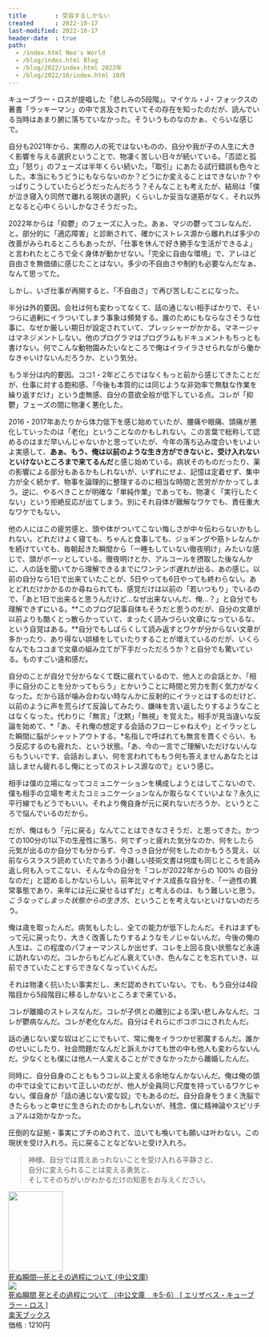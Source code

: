 ```yaml
---
title        : 受容するしかない
created      : 2022-10-17
last-modified: 2022-10-17
header-date  : true
path:
  - /index.html Neo's World
  - /blog/index.html Blog
  - /blog/2022/index.html 2022年
  - /blog/2022/10/index.html 10月
---
```


キューブラー・ロスが提唱した「悲しみの5段階」。マイケル・J・フォックスの著書「ラッキーマン」の中で言及されていてその存在を知ったのだが、読んでいる当時はあまり腑に落ちていなかった。そういうものなのかぁ、ぐらいな感じで。

自分も2021年から、実際の人の死ではないものの、自分や我が子の人生に大きく影響を与える選択ということで、物凄く苦しい日々が続いている。「否認と孤立」「怒り」のフェーズは半年くらい続いた。「取引」にあたる試行錯誤も色々とした。本当にもうどうにもならないのか？どうにか変えることはできないか？やっぱりこうしていたらどうだったんだろう？そんなことも考えたが、結局は「僕が泣き寝入り同然で離れる現状の選択」くらいしか妥当な道筋がなく、それ以外となると心中くらいしかなさそうだった。

2022年からは「抑鬱」のフェーズに入った。あぁ、マジの鬱ってコレなんだ、と。部分的に「適応障害」と診断されて、確かにストレス源から離れれば多少の改善がみられるところもあったが、「仕事を休んで好き勝手な生活ができるよ」と言われたところで全く身体が動かせない。「完全に自由な環境」で、アレほど自由さを無価値に感じたことはない。多少の不自由さや制約も必要なんだなぁ、なんて思ってた。

しかし、いざ仕事が再開すると、「不自由さ」で再び苦しむことになった。

半分は外的要因。会社は何も変わってなくて、話の通じない相手ばかりで、そいつらに過剰にイラついてしまう事象は頻発する。誰のためにもならなさそうな仕事に、なぜか厳しい期日が設定されていて、プレッシャーがかかる。マネージャはマネジメントしない。他のプログラマはプログラムもドキュメントもちっとも書けない。何でこんな動物園みたいなところで俺はイライラさせられながら働かなきゃいけないんだろうか、という気分。

もう半分は内的要因。ココ1・2年どころではなくもっと前から感じてきたことだが、仕事に対する飽和感、「今後も本質的には同じような非効率で無駄な作業を繰り返すだけ」という虚無感、自分の意欲全般が低下している点。コレが「抑鬱」フェーズの間に物凄く悪化した。

2016・2017年あたりから体力低下を感じ始めていたが、腰痛や眼痛、頭痛が悪化していったのは「老化」ということなのかもしれない。この言葉で総称して認めるのはまだ早いんじゃないかと思っていたが、今年の落ち込み度合いをいよいよ実感して、**あぁ、もう、俺は以前のような生き方ができないと、受け入れないといけないところまで来てるんだ**と感じ始めている。病状そのものだったり、薬の影響による部分もあるかもしれないが、いずれにせよ、記憶は定着せず、集中力が全く続かず、物事を論理的に整理するのに相当な時間と苦労がかかってしまう。逆に、やるべきことが明確な「単純作業」であっても、物凄く「実行したくない」という拒絶反応が出てしまう。別にそれ自体が難解なワケでも、責任重大なワケでもない。

他の人にはこの疲労感と、頭や体がついてこない悔しさが中々伝わらないかもしれない。どれだけよく寝ても、ちゃんと食事しても、ジョギングや筋トレなんかを続けていても、毎朝起きた瞬間から「一睡もしていない徹夜明け」みたいな感じで、頭がボーッとしている。徹夜明けとか、アルコールを摂取した後なんかに、人の話を聞いてから理解できるまでにワンテンポ遅れが出る、あの感じ。以前の自分なら1日で出来ていたことが、5日やっても6日やっても終わらない。あとどれだけかかるのか尋ねられても、感覚だけは以前の「若いつもり」でいるので、「あと1日で出来ると思うんだけど…なぜ出来ないんだ、俺…？」と自分でも理解できずにいる。**このブログ記事自体もそうだと思うのだが、自分の文章が以前よりも酷くとっ散らかっていて、まったく読みづらい文章になっているな、という自覚はある。**自分でもしばらくして読み返すとワケが分からない文章が多かったり、あり得ない誤植をしていたりすることが増えているのだが、いくらなんでもココまで文章の組み立てが下手だっただろうか？と自分でも驚いている。ものすごい違和感だ。

自分のことが自分で分からなくて既に疲れているので、他人との会話とか、「相手に自分のことを分かってもらう」とかいうことに時間と労力を割く気力がなくなった。だから話が噛み合わない時なんかに反射的にイラッとはするのだけど、以前のように声を荒らげて反論してみたり、嫌味を言い返したりするようなことはなくなった。代わりに「無言」「沈黙」「無視」を覚えた。相手が見当違いな反論を始めて、*「あ、それ俺の想定する会話のフローじゃねえや」とイラッとした瞬間に脳がシャットアウトする。*名指しで呼ばれても無言を貫くぐらい、もう反応するのも疲れた、という状態。「あ、今の一言でご理解いただけないんならもういいです、会話おしまい、何を言われてももう何も答えませんあなたとは話しません疲れるし俺にとってのストレス源なので」という感じ。

相手は僕の立場になってコミュニケーションを構成しようとはしてこないので、僕も相手の立場を考えたコミュニケーションなんか取らなくていいよな？永久に平行線でもどうでもいい。それより俺自身が元に戻れないだろうか、というところで悩んでいるのだから。

だが、俺はもう「元に戻る」なんてことはできなさそうだ、と思ってきた。かつての100分の1以下の生産性に落ち、何でずっと疲れた気分なのか、何をしたら元気が出るのか自分でも分からず、今さっき自分が何をしたのかもうろ覚え、以前ならスラスラ読めていたであろう小難しい技術文書は何度も同じところを読み返し何も入ってこない、そんな今の自分を「コレが2022年からの 100% の自分なのだ」と認めるしかないらしい。前年比マイナス成長な自分を、「一過性の異常事態であり、来年には元に戻せるはずだ」と考えるのは、もう難しいと思う。*こうなってしまった状態からの生き方*、ということを考えないといけないのだろう。

俺は歳を取ったんだ。病気もしたし、全ての能力が低下したんだ。それはまずもって元に戻ったり、大きく改善したりするようなモノじゃないんだ。今後の俺の人生は、この程度のパフォーマンスしか出せず、コレを上回る良い状態など永遠に訪れないのだ。コレからもどんどん衰えていき、色んなことを忘れていき、以前できていたことすらできなくなっていくんだ。

それは物凄く抗いたい事実だし、未だ認めきれていない。でも、もう自分は4段階目から5段階目に移るしかないところまで来ている。

コレが離婚のストレスなんだ。コレが子供との離別による深い悲しみなんだ。コレが鬱病なんだ。コレが老化なんだ。自分はそれらにボコボコにされたんだ。

話の通じない変な奴はどこにでもいて、常に俺をイラつかせ邪魔するんだ。誰かのせいにしたり、社会問題だなんだと訴えかけても世の中も他人も変わらないんだ。少なくとも僕には他人一人変えることができなかったから離婚したんだ。

同時に、自分自身のことももうコレ以上変える余地なんかないんだ。俺は俺の頭の中では全てにおいて正しいのだが、他人が全員同じ尺度を持っているワケじゃない。僕自身が「話の通じない変な奴」でもあるのだ。自分自身をうまく洗脳できたらもっと幸せに生きられたのかもしれないが、残念、僕に精神論やスピリチュアルは効かなかった。

圧倒的な証拠・事実にブチのめされて、泣いても喚いても願いは叶わない。この現状を受け入れろ。元に戻ることなどないと受け入れろ。

> 神様、自分では買えあっれないことを受け入れる平静さと、  
> 自分に変えられることは変える勇気と、  
> そしてそのちがいがわかるだけの知恵をお与えください。

<div class="ad-amazon">
  <div class="ad-amazon-image">
    <a href="https://www.amazon.co.jp/dp/4122037662?tag=neos21-22&amp;linkCode=osi&amp;th=1&amp;psc=1">
      <img src="https://m.media-amazon.com/images/I/515CFPYPZRL._SL160_.jpg" width="109" height="160">
    </a>
  </div>
  <div class="ad-amazon-info">
    <div class="ad-amazon-title">
      <a href="https://www.amazon.co.jp/dp/4122037662?tag=neos21-22&amp;linkCode=osi&amp;th=1&amp;psc=1">死ぬ瞬間―死とその過程について (中公文庫)</a>
    </div>
  </div>
</div>

<div class="ad-rakuten">
  <div class="ad-rakuten-image">
    <a href="https://hb.afl.rakuten.co.jp/hgc/g00q0722.waxyc9ff.g00q0722.waxyd017/?pc=https%3A%2F%2Fitem.rakuten.co.jp%2Fbook%2F16160940%2F&amp;m=http%3A%2F%2Fm.rakuten.co.jp%2Fbook%2Fi%2F19873618%2F">
      <img src="https://thumbnail.image.rakuten.co.jp/@0_mall/book/cabinet/8285/9784122068285.jpg?_ex=128x128">
    </a>
  </div>
  <div class="ad-rakuten-info">
    <div class="ad-rakuten-title">
      <a href="https://hb.afl.rakuten.co.jp/hgc/g00q0722.waxyc9ff.g00q0722.waxyd017/?pc=https%3A%2F%2Fitem.rakuten.co.jp%2Fbook%2F16160940%2F&amp;m=http%3A%2F%2Fm.rakuten.co.jp%2Fbook%2Fi%2F19873618%2F">死ぬ瞬間 死とその過程について （中公文庫　キ5-6） [ エリザベス・キューブラー・ロス ]</a>
    </div>
    <div class="ad-rakuten-shop">
      <a href="https://hb.afl.rakuten.co.jp/hgc/g00q0722.waxyc9ff.g00q0722.waxyd017/?pc=https%3A%2F%2Fwww.rakuten.co.jp%2Fbook%2F&amp;m=http%3A%2F%2Fm.rakuten.co.jp%2Fbook%2F">楽天ブックス</a>
    </div>
    <div class="ad-rakuten-price">価格 : 1210円</div>
  </div>
</div>

